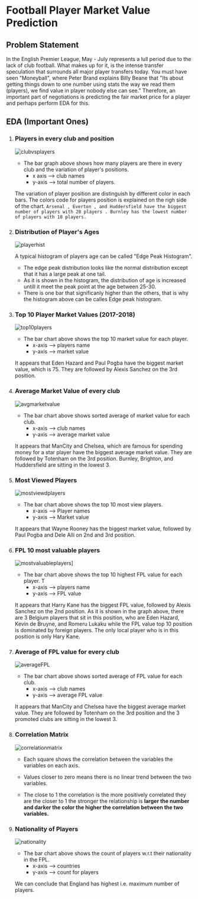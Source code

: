  # Football Player Market Value Prediction

## Problem Statement
In the English Premier League, May - July represents a lull period due to the lack of club football. What makes up for it, is the intense transfer speculation that surrounds all major player transfers today. You must have seen "Moneyball", where Peter Brand explains Billy Beane that "Its about getting things down to one number using stats the way we read them (players), we find value in player nobody else can see." Therefore, an important part of negotiations is predicting the fair market price for a player and perhaps perform EDA for this.

## EDA (Important Ones)

1. ### Players in every club and position

    ![clubvsplayers](/figures/clubvsplayers.png)

   -  The bar graph above shows how many players are there in every   club and the variation of player's positions.
        - x axis --> club names
        - y-axis --> total number of players.

    The variation of player position are distinguish by different color in each bars. The colors code for players position is explained on the righ side of the chart.
    `Arsenal , Everton , and Huddersfield have the biggest number of players with 28 players . Burnley has the lowest number of players with 18 players.`

2. ### Distribution of Player's Ages

    ![playerhist](/figures/playerhist.png)

    A typical histogram of players age can be called "Edge Peak Histogram".
    - The edge peak distribution looks like the normal distribution except that it has a large peak at one tail.
    - As it is shown in the histogram, the distribution of age is increased untill it meet the peak point at the age between 25-30. 
    - There is one bar that significanly higher than the others, that is why the histogram above can be calles Edge peak histogram.


3. ### Top 10 Player Market Values (2017-2018)

    ![top10players](/figures/top10players.png)

    - The bar chart above shows the top 10 market value for each player.
        - x-axis --> players name
        - y-axis --> market value

    It appears that Eden Hazard and Paul Pogba have the biggest market value, which is 75. They are followed by Alexis Sanchez on the 3rd position.

4. ### Average Market Value of every club

    ![avgmarketvalue](/figures/avgmarketvalue.png)

    - The bar chart above shows sorted average of market value for 
      each club. 
        - x-axis --> club names
        - y-axis --> average market value
    
    It appears that ManCity and Chelsea, which are famous for spending money for a star player have the biggest average market value. They are followed by Totenham on the 3rd position. Burnley, Brighton, and Huddersfield are sitting in the lowest 3.

5. ### Most Viewed Players

    ![mostviewdplayers](/figures/mostviewdplayers.png)

    - The bar chart above shows the top 10 most view players.
        - x-axis --> Player names
        - y-axis --> Market value

    It appears that Wayne Rooney has the biggest market value, followed by Paul Pogba and Dele Alli on 2nd and 3rd position.

6. ### FPL 10 most valuable players

    ![mostvaluableplayers](/figures/mostvaluableplayers.png)]

    - The bar chart above shows the top 10 highest FPL value for each 
      player. T
      - x-axis --> players name
      - y-axis --> FPL value
      
    It appears that Harry Kane has the biggest FPL value, followed by Alexis Sanchez on the 2nd position. As it is shown in the graph above, there are 3 Belgium players that sit in this position, who are Eden Hazard, Kevin de Bruyne, and Romeru Lukaku while the FPL value top 10 position is dominated by foreign players. The only local player who is in this position is only Hary Kane.

7. ###  Average of FPL value for every club

    ![averageFPL](/figures/averageFPL.png)

    - The bar chart above shows sorted average of FPL value for each  
      club. 
      - x-axis --> club names
      - y-axis --> average FPL value

    It appears that ManCity and Chelsea have the biggest average market value. They are followed by Totenham on the 3rd position and the 3 promoted clubs are sitting in the lowest 3.

8. ### Correlation Matrix

    ![correlationmatrix](/figures/correlationmatrix.png)

    - Each square shows the correlation between the variables the variables on each axis. 

    - Values closer to zero means there is no linear trend between the two variables.

    - The close to 1 the correlation is the more positively correlated they are the closer to 1 the stronger the relationship is **larger the number and darker the color the higher the correlation between the two variables.**

9. ### Nationality of Players

    ![nationality](/figures/nationality.png)

    - The bar chart above shows the count of players w.r.t their nationality in the FPL.
        - x-axis --> countries
        - y-axis --> count for players
    
    We can conclude that England has highest i.e. maximum number of players.











